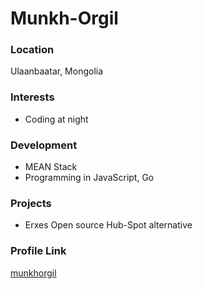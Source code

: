 # Munkh-Orgil

### Location

Ulaanbaatar, Mongolia

### Interests
* Coding at night

### Development
* MEAN Stack
* Programming in JavaScript, Go

### Projects
* Erxes Open source Hub-Spot alternative

### Profile Link

[munkhorgil](https://github.com/munkhorgil/)
